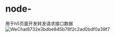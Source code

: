 # node-
用于h5页面开发转发请求接口数据
![WeChat8732e3bdbe845b78f2c2ad0bdf0a39f7](https://user-images.githubusercontent.com/22765008/224915888-a468d0d6-c76e-438e-9727-b070a1d5807f.png)
